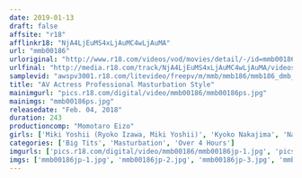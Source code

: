 ```yaml
---
date: 2019-01-13
draft: false
affsite: "r18"
afflinkr18: "NjA4LjEuMS4xLjAuMC4wLjAuMA"
url: "mmb00186"
urloriginal: "http://www.r18.com/videos/vod/movies/detail/-/id=mmb00186"
urlfinal: "http://media.r18.com/track/NjA4LjEuMS4xLjAuMC4wLjAuMA/videos/vod/movies/detail/-/id=mmb00186"
samplevid: "awspv3001.r18.com/litevideo/freepv/m/mmb/mmb186/mmb186_dmb_w.mp4"
title: "AV Actress Professional Masturbation Style"
mainimgurl: "pics.r18.com/digital/video/mmb00186/mmb00186ps.jpg"
mainimgs: "mmb00186ps.jpg"
releasedate: "Feb. 04, 2018"
duration: 243
productioncomp: "Momotaro Eizo"
girls: ['Miki Yoshii (Ryoko Izawa, Miki Yoshii)', 'Kyoko Nakajima', 'Natsu Yuki', 'Oka Fujimiya ( Yun Mayuki)', 'Ryoko Murakami (Rikako Nakamura, Naho Kuroki)', 'Nao Mizuki', 'Reiko Shimura', 'Yu Kawakami (Shizuku Morino)', 'Zemi Haruka', 'Yoko Mizuno']
categories: ['Big Tits', 'Masturbation', 'Over 4 Hours']
imgurls: ['pics.r18.com/digital/video/mmb00186/mmb00186jp-1.jpg', 'pics.r18.com/digital/video/mmb00186/mmb00186jp-2.jpg', 'pics.r18.com/digital/video/mmb00186/mmb00186jp-3.jpg', 'pics.r18.com/digital/video/mmb00186/mmb00186jp-4.jpg', 'pics.r18.com/digital/video/mmb00186/mmb00186jp-5.jpg', 'pics.r18.com/digital/video/mmb00186/mmb00186jp-6.jpg', 'pics.r18.com/digital/video/mmb00186/mmb00186jp-7.jpg', 'pics.r18.com/digital/video/mmb00186/mmb00186jp-8.jpg', 'pics.r18.com/digital/video/mmb00186/mmb00186jp-9.jpg', 'pics.r18.com/digital/video/mmb00186/mmb00186jp-10.jpg', 'pics.r18.com/digital/video/mmb00186/mmb00186jp-11.jpg', 'pics.r18.com/digital/video/mmb00186/mmb00186jp-12.jpg', 'pics.r18.com/digital/video/mmb00186/mmb00186jp-13.jpg', 'pics.r18.com/digital/video/mmb00186/mmb00186jp-14.jpg', 'pics.r18.com/digital/video/mmb00186/mmb00186jp-15.jpg', 'pics.r18.com/digital/video/mmb00186/mmb00186jp-16.jpg', 'pics.r18.com/digital/video/mmb00186/mmb00186jp-17.jpg', 'pics.r18.com/digital/video/mmb00186/mmb00186jp-18.jpg', 'pics.r18.com/digital/video/mmb00186/mmb00186jp-19.jpg', 'pics.r18.com/digital/video/mmb00186/mmb00186jp-20.jpg']
imgs: ['mmb00186jp-1.jpg', 'mmb00186jp-2.jpg', 'mmb00186jp-3.jpg', 'mmb00186jp-4.jpg', 'mmb00186jp-5.jpg', 'mmb00186jp-6.jpg', 'mmb00186jp-7.jpg', 'mmb00186jp-8.jpg', 'mmb00186jp-9.jpg', 'mmb00186jp-10.jpg', 'mmb00186jp-11.jpg', 'mmb00186jp-12.jpg', 'mmb00186jp-13.jpg', 'mmb00186jp-14.jpg', 'mmb00186jp-15.jpg', 'mmb00186jp-16.jpg', 'mmb00186jp-17.jpg', 'mmb00186jp-18.jpg', 'mmb00186jp-19.jpg', 'mmb00186jp-20.jpg']
---
```

